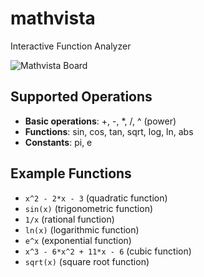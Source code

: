 # mathvista
Interactive Function Analyzer

![Mathvista Board](images/mathvista-board.png)

## Supported Operations
- **Basic operations**: +, -, *, /, ^ (power)
- **Functions**: sin, cos, tan, sqrt, log, ln, abs
- **Constants**: pi, e

## Example Functions
- `x^2 - 2*x - 3` (quadratic function)
- `sin(x)` (trigonometric function)
- `1/x` (rational function)
- `ln(x)` (logarithmic function)
- `e^x` (exponential function)
- `x^3 - 6*x^2 + 11*x - 6` (cubic function)
- `sqrt(x)` (square root function)
